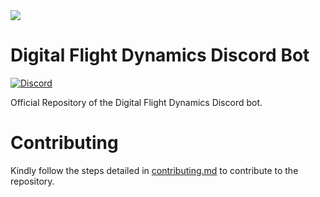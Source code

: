<img src="https://cdn.discordapp.com/attachments/918930153608990770/928235894723457144/LogoWithText.png">

# Digital Flight Dynamics Discord Bot

[![Discord](https://img.shields.io/discord/808790838163406848.svg?label=&logo=discord&logoColor=ffffff&color=7289DA&labelColor=7289DA)](https://discord.gg/REGJgP4gZd)

Official Repository of the Digital Flight Dynamics Discord bot.

# Contributing 

Kindly follow the steps detailed in [contributing.md](.github/CONTRIBUTING.md) to contribute to the repository.